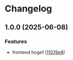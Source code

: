 # Changelog

## 1.0.0 (2025-06-08)


### Features

* frontend hoge1 ([11076e8](https://github.com/fchimpan/release-please-dev/commit/11076e8a3951902e4f74d08f099af3cd45768d8f))
